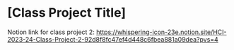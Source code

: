 # [Class Project Title]

Notion link for class project 2: https://whispering-icon-23e.notion.site/HCI-2023-24-Class-Project-2-92d8f8fc47ef4d448c6fbea881a09dea?pvs=4 